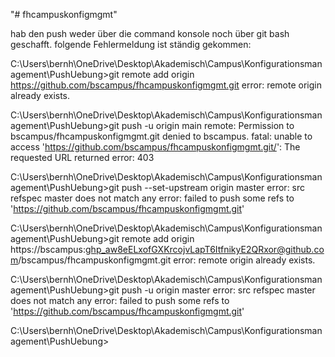 "# fhcampuskonfigmgmt" 


hab den push weder über die command konsole noch über git bash geschafft. folgende Fehlermeldung ist ständig gekommen: 

C:\Users\bernh\OneDrive\Desktop\Akademisch\Campus\Konfigurationsmanagement\PushUebung>git remote add origin https://github.com/bscampus/fhcampuskonfigmgmt.git
error: remote origin already exists.

C:\Users\bernh\OneDrive\Desktop\Akademisch\Campus\Konfigurationsmanagement\PushUebung>git push -u origin main
remote: Permission to bscampus/fhcampuskonfigmgmt.git denied to bscampus.
fatal: unable to access 'https://github.com/bscampus/fhcampuskonfigmgmt.git/': The requested URL returned error: 403

C:\Users\bernh\OneDrive\Desktop\Akademisch\Campus\Konfigurationsmanagement\PushUebung>git push --set-upstream origin master
error: src refspec master does not match any
error: failed to push some refs to 'https://github.com/bscampus/fhcampuskonfigmgmt.git'

C:\Users\bernh\OneDrive\Desktop\Akademisch\Campus\Konfigurationsmanagement\PushUebung>git remote add origin https://bscampus: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@github.com/bscampus/fhcampuskonfigmgmt.git
error: remote origin already exists.

C:\Users\bernh\OneDrive\Desktop\Akademisch\Campus\Konfigurationsmanagement\PushUebung>git push -u origin master
error: src refspec master does not match any
error: failed to push some refs to 'https://github.com/bscampus/fhcampuskonfigmgmt.git'

C:\Users\bernh\OneDrive\Desktop\Akademisch\Campus\Konfigurationsmanagement\PushUebung>
